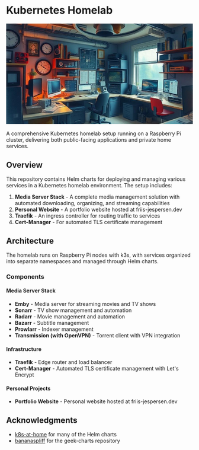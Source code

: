 # Kubernetes Homelab

![image](docs/images/homelab.jpeg)

A comprehensive Kubernetes homelab setup running on a Raspberry Pi cluster, delivering both public-facing applications and private home services.

## Overview

This repository contains Helm charts for deploying and managing various services in a Kubernetes homelab environment. The setup includes:

1. **Media Server Stack** - A complete media management solution with automated downloading, organizing, and streaming capabilities
2. **Personal Website** - A portfolio website hosted at friis-jespersen.dev
3. **Traefik** - An ingress controller for routing traffic to services
4. **Cert-Manager** - For automated TLS certificate management

## Architecture

The homelab runs on Raspberry Pi nodes with k3s, with services organized into separate namespaces and managed through Helm charts.

### Components

#### Media Server Stack
- **Emby** - Media server for streaming movies and TV shows
- **Sonarr** - TV show management and automation
- **Radarr** - Movie management and automation
- **Bazarr** - Subtitle management
- **Prowlarr** - Indexer management
- **Transmission (with OpenVPN)** - Torrent client with VPN integration

#### Infrastructure
- **Traefik** - Edge router and load balancer
- **Cert-Manager** - Automated TLS certificate management with Let's Encrypt

#### Personal Projects
- **Portfolio Website** - Personal website hosted at friis-jespersen.dev

## Acknowledgments

- [k8s-at-home](https://github.com/k8s-at-home) for many of the Helm charts
- [bananaspliff](https://github.com/bananaspliff) for the geek-charts repository
